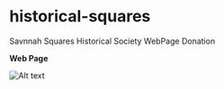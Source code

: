 # historical-squares
Savnnah Squares Historical Society WebPage Donation

**Web Page**

![Alt text](https://github.com/davidbell1751/historical-squares/blob/master/svannahSquares.jpg?raw=true "Splash Page")
